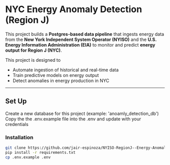 # NYC Energy Anomaly Detection (Region J)

This project builds a **Postgres-based data pipeline** that ingests energy data from the **New York Independent System Operator (NYISO)** and the **U.S. Energy Information Administration (EIA)** to monitor and predict **energy output for Region J (NYC)**.  

This project is designed to
- Automate ingestion of historical and real-time data
- Train predictive models on energy output
- Detect anomalies in energy production in NYC

---
## Set Up
Create a new database for this project (example: 'anoamly_detection_db')
Copy the the .env.example file into the .env and update with your credentials

### Installation 
```bash
git clone https://github.com/jair-espinoza/NYISO-RegionJ--Energy-Anomaly-Detection.git
pip install -r requirements.txt
cp .env.example .env
